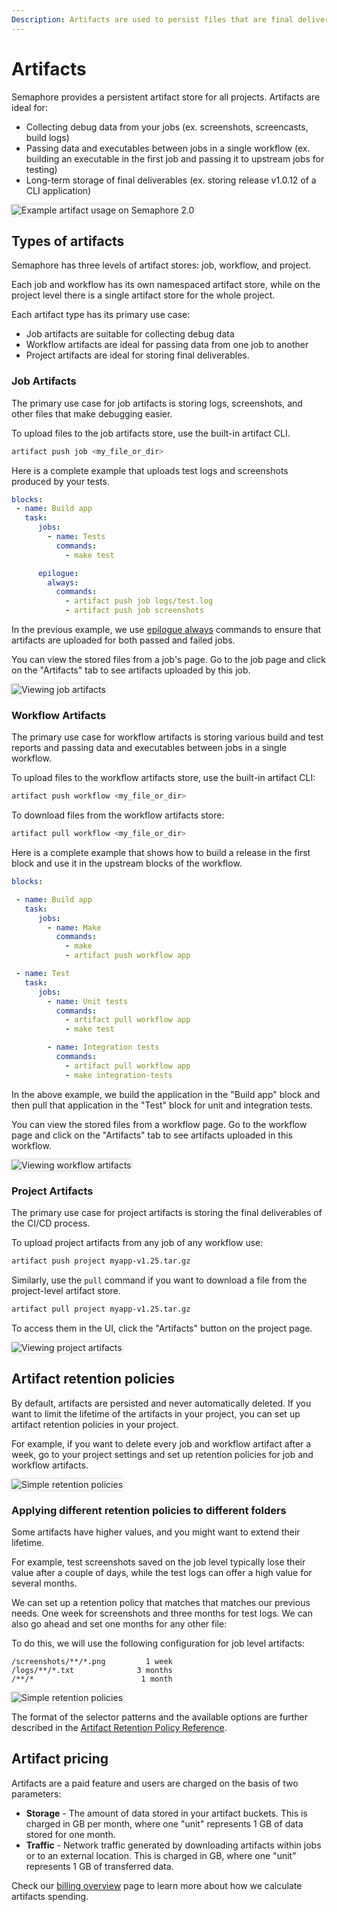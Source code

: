 ```yaml
---
Description: Artifacts are used to persist files that are final deliverables or debugging files.
---
```


# Artifacts

Semaphore provides a persistent artifact store for all projects. Artifacts are ideal for:

- Collecting debug data from your jobs (ex. screenshots, screencasts, build logs)
- Passing data and executables between jobs in a single workflow (ex. building an executable in the first job and passing it to upstream jobs for testing)
- Long-term storage of final deliverables (ex. storing release v1.0.12 of a CLI application)

<img style="box-shadow: 0px 0px 5px #ccc" src="/essentials/img/artifacts/top.png" alt="Example artifact usage on Semaphore 2.0">

## Types of artifacts

Semaphore has three levels of artifact stores: job, workflow, and project.

Each job and workflow has its own namespaced artifact store, while on the project
level there is a single artifact store for the whole project.

Each artifact type has its primary use case: 

- Job artifacts are suitable for collecting debug data
- Workflow artifacts are ideal for passing data from one job to another
- Project artifacts are ideal for storing final deliverables.

### Job Artifacts

The primary use case for job artifacts is storing logs, screenshots, and other
files that make debugging easier.

To upload files to the job artifacts store, use the built-in artifact CLI.

``` bash
artifact push job <my_file_or_dir>
```

Here is a complete example that uploads test logs and screenshots produced by your tests.

``` yaml
blocks:
 - name: Build app
   task:
      jobs:
        - name: Tests
          commands:
            - make test

      epilogue:
        always:
          commands:
            - artifact push job logs/test.log
            - artifact push job screenshots
```

In the previous example, we use [epilogue always][epilogue-always] commands to ensure that 
artifacts are uploaded for both passed and failed jobs.

You can view the stored files from a job's page. Go to the job page and click on the "Artifacts"
tab to see artifacts uploaded by this job.

<img style="box-shadow: 0px 0px 5px #ccc" src="/essentials/img/artifacts/job-artifacts.png" alt="Viewing job artifacts">

### Workflow Artifacts

The primary use case for workflow artifacts is storing various build and test reports
and passing data and executables between jobs in a single workflow.

To upload files to the workflow artifacts store, use the built-in artifact CLI:

``` bash
artifact push workflow <my_file_or_dir>
```

To download files from the workflow artifacts store:

``` bash
artifact pull workflow <my_file_or_dir>
```

Here is a complete example that shows how to build a release in the first block and
use it in the upstream blocks of the workflow.

``` yaml
blocks:

 - name: Build app
   task:
      jobs:
        - name: Make
          commands:
            - make
            - artifact push workflow app

 - name: Test
   task:
      jobs:
        - name: Unit tests
          commands:
            - artifact pull workflow app
            - make test

        - name: Integration tests
          commands:
            - artifact pull workflow app
            - make integration-tests
```

In the above example, we build the application in the "Build app" block and 
then pull that application in the "Test" block for unit and integration tests.

You can view the stored files from a workflow page. Go to the workflow page and 
click on the "Artifacts" tab to see artifacts uploaded in this workflow.

<img style="box-shadow: 0px 0px 5px #ccc" src="/essentials/img/artifacts/workflow-artifacts.png" alt="Viewing workflow artifacts">

### Project Artifacts

The primary use case for project artifacts is storing the final 
deliverables of the CI/CD process.

To upload project artifacts from any job of any workflow use:

``` bash
artifact push project myapp-v1.25.tar.gz
```

Similarly, use the `pull` command if you want to download a file from 
the project-level artifact store.

``` bash
artifact pull project myapp-v1.25.tar.gz
```

To access them in the UI, click the "Artifacts" button on the project page.

<img style="box-shadow: 0px 0px 5px #ccc" src="/essentials/img/artifacts/project-artifacts.png" alt="Viewing project artifacts">

## Artifact retention policies 

By default, artifacts are persisted and never automatically deleted. If you want to limit the
lifetime of the artifacts in your project, you can set up artifact retention policies in your 
project.

For example, if you want to delete every job and workflow artifact after a week, go to your project
settings and set up retention policies for job and workflow artifacts.

<img style="box-shadow: 0px 0px 5px #ccc" src="/essentials/img/artifacts/simple-retention-policy.png" alt="Simple retention policies">

### Applying different retention policies to different folders

Some artifacts have higher values, and you might want to extend their lifetime. 

For example, test screenshots saved on the job level typically lose their value 
after a couple of days, while the test logs can offer a high value for several months.

We can set up a retention policy that matches that matches our previous needs. One
week for screenshots and three months for test logs. We can also go ahead and set one months for
any other file:

To do this, we will use the following configuration for job level artifacts:

```
/screenshots/**/*.png         1 week
/logs/**/*.txt              3 months
/**/*                        1 month
```

<img style="box-shadow: 0px 0px 5px #ccc" src="/essentials/img/artifacts/artifact-retention-custom.png" alt="Simple retention policies">

The format of the selector patterns and the available options are further described 
in the [Artifact Retention Policy Reference][artifact-retention-policy-ref].

## Artifact pricing

Artifacts are a paid feature and users are charged on the basis of two parameters:

- **Storage** - The amount of data stored in your artifact buckets. This is charged in GB per month, where one "unit" represents 1 GB of data stored for one month.
- **Traffic** - Network traffic generated by downloading artifacts within jobs or to an external location. This is charged in GB, where one "unit" represents 1 GB of transferred data. 

Check our [billing overview](/account-management/billing-overview/#storage-egress) page to learn more about how we calculate artifacts spending.


[artifact-cli-reference]: /reference/artifact-cli-reference/
[epilogue-always]: /reference/pipeline-yaml-reference/#the-epilogue-property
[artifact-retention-policy-ref]: /reference/artifact-retention-policies
